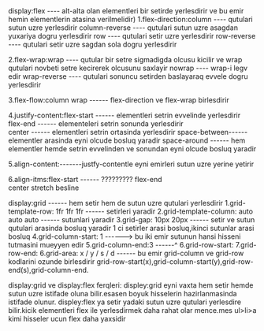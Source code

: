 ## 
display:flex                    ----   alt-alta olan elementleri bir setirde yerlesdirir ve bu emir hemin elementlerin atasina verilmelidir)
1.flex-direction:column         ----   qutulari sutun uzre yerlesdirir 
                 column-reverse ----   qutulari sutun uzre asagdan yuxariya dogru yerlesdirir
                 row            ----   qutulari setir uzre yerlesdirir
                 row-reverse    ----   qutulari setir uzre sagdan sola dogru yerlesdirir

2.flex-wrap:wrap                ----   qutular bir setre sigmadigda olcusu kicilir ve wrap qutulari novbeti setre kecirerek olcusunu saxlayir
            nowrap              ----   wrap-i legv edir
            wrap-reverse        ----   qutulari sonuncu setirden baslayaraq evvele dogru yerlesdirir

3.flex-flow:column wrap        ------  flex-direction ve flex-wrap birlesdirir

4.justify-content:flex-start   ------  elementleri setrin evvelinde yerlesdirir
                  flex-end     ------  elementeleri setrin sonunda yerlesdirir    
                  center       ------  elementleri setrin ortasinda yerlesdirir
                  space-between------  elementler arasinda eyni olcude bosluq yaradir
                  space-around ------  hem elementler hemde setrin evvelinden ve sonundan eyni olcude bosluq yaradir

5.align-content:-------justfy-contentle eyni emirleri sutun uzre yerine yetirir

6.align-itms:flex-start        ------  ?????????
             flex-end          
             center
             stretch
             besline





display:grid               ------  hem setir hem de sutun uzre qutulari yerlesdirir
1.grid-template-row: 1fr 1fr 1fr        ------  setirleri yaradir
2.grid-template-column: auto auto auto     ------  sutunlari yaradir
3.grid-gap: 10px 20px        ------  setir ve sutun qutulari arasinda bosluq yaradir 1 ci setirler arasi bosluq,ikinci sutunlar arasi bosluq
4.grid-column-start:  1       ------>  bu iki emir sutunun hansi hisseni tutmasini mueyyen edir
5.grid-column-end:3           ------^
6.grid-row-start:
7.grid-row-end:
6.grid-area: x / y / s / d    ------ bu emir grid-column ve grid-row kodlarini ozunde birlesdirir
                                     grid-row-start(x),grid-column-start(y),grid-row-end(s),grid-column-end.




display:grid ve display:flex ferqleri:
displey:grid eyni vaxta hem setir hemde sutun uzre istifade oluna bilir.esasen boyuk hisselerin hazirlanmasinda istifade olunur.
displey:flex ya setir yadaki sutun uzre qutulari yerlesdire bilir.kicik elementleri flex ile yerlesdirmek daha rahat olar mence.mes ul>li>a kimi hisseler ucun flex daha yaxsidir